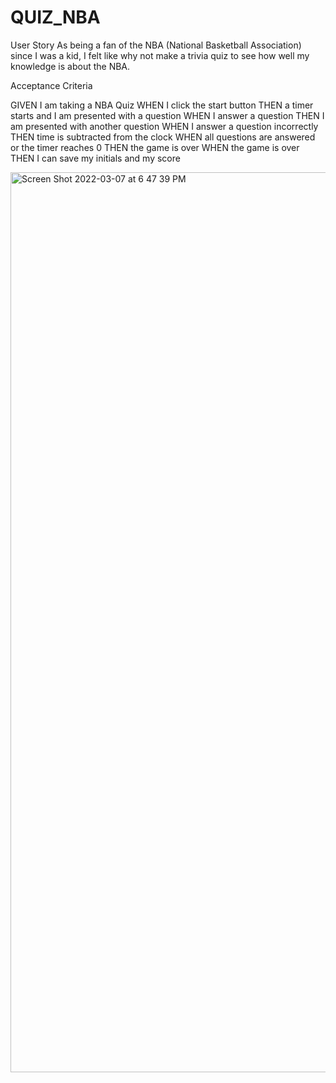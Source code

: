 # QUIZ_NBA 

User Story
As being a fan of the NBA (National Basketball Association) since I was a kid, I felt like why not make a trivia quiz to see how well my knowledge is about the NBA.


Acceptance Criteria

GIVEN I am taking a NBA Quiz
WHEN I click the start button
THEN a timer starts and I am presented with a question
WHEN I answer a question
THEN I am presented with another question
WHEN I answer a question incorrectly
THEN time is subtracted from the clock
WHEN all questions are answered or the timer reaches 0
THEN the game is over
WHEN the game is over
THEN I can save my initials and my score



<img width="1440" alt="Screen Shot 2022-03-07 at 6 47 39 PM" src="https://user-images.githubusercontent.com/92911517/157157480-bebaebb8-b223-43df-b3f2-e714df661e56.png">
